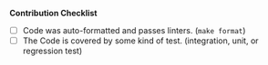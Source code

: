 **Contribution Checklist**

<!--
Put an `x` in the boxes that apply, preferably every one ;-)
This is more of a checklist for you as a contributor.
-->

- [ ] Code was auto-formatted and passes linters. (`make format`)
- [ ] The Code is covered by some kind of test. (integration, unit, or regression test)
